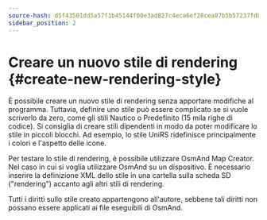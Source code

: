 ```yaml
---
source-hash: d5f43501dd5a57f1b45144f00e3ad827c4eca6ef28cea87b5b57237fd810cbe5
sidebar_position: 2
---
```


# Creare un nuovo stile di rendering {#create-new-rendering-style}

È possibile creare un nuovo stile di rendering senza apportare modifiche al programma. Tuttavia, definire uno stile può essere complicato se si vuole scriverlo da zero, come gli stili Nautico o Predefinito (15 mila righe di codice). Si consiglia di creare stili dipendenti in modo da poter modificare lo stile in piccoli blocchi. Ad esempio, lo stile UniRS ridefinisce principalmente i colori e l'aspetto delle icone.

Per testare lo stile di rendering, è possibile utilizzare OsmAnd Map Creator. Nel caso in cui si voglia utilizzare OsmAnd su un dispositivo. È necessario inserire la definizione XML dello stile in una cartella sulla scheda SD ("rendering") accanto agli altri stili di rendering.

Tutti i diritti sullo stile creato appartengono all'autore, sebbene tali diritti non possano essere applicati ai file eseguibili di OsmAnd.